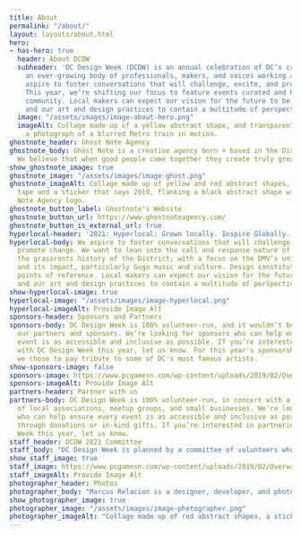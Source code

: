 ```yaml
---
title: About
permalink: "/about/"
layout: layouts/about.html
hero:
- has-hero: true
  header: About DCDW
  subheader: 'DC Design Week (DCDW) is an annual celebration of DC’s creative community:
    an ever-growing body of professionals, makers, and voices working across disciplines.  We
    aspire to foster conversations that will challenge, excite, and promote change.
    This year, we’re shifting our focus to feature events curated and hosted by our
    community. Local makers can expect our vision for the future to be pluralistic
    and our art and design practices to contain a multitude of perspectives and experiences.'
  image: "/assets/images/image-about-hero.png"
  imageAlt: Collage made up of a yellow abstract shape, and transparent tape flanking
    a photograph of a blurred Metro train in motion.
ghostnote_header: Ghost Note Agency
ghostnote_body: Ghost Note is a creative agency born + based in the District of Columbia.
  We believe that when good people come together they create truly great things.
show_ghostnote_image: true
ghostnote_image: "/assets/images/image-ghost.png"
ghostnote_imageAlt: Collage made up of yellow and red abstract shapes, transparent
  tape and a sticker that says 2019, flanking a black abstract shape with the Ghost
  Note Agency logo.
ghostnote_button_label: Ghostnote's Website
ghostnote_button_url: https://www.ghostnoteagency.com/
ghostnote_button_is_external_url: true
hyperlocal-header: '2021: Hyperlocal: Grown locally. Inspire Globally.'
hyperlocal-body: We aspire to foster conversations that will challenge, excite, and
  promote change. We want to lean into the call and response nature of design and
  the grassroots history of the District; with a focus on the DMV’s unique local flavor
  and its impact, particularly Gogo music and culture. Design constitutes different
  points of reference. Local makers can expect our vision for the future to be pluralistic
  and our art and design practices to contain a multitude of perspectives and experiences.
show-hyperlocal-image: true
hyperlocal-image: "/assets/images/image-hyperlocal.png"
hyperlocal-imageAlt: Provide Image Alt
sponsors-header: Sponsors and Partners
sponsors-body: DC Design Week is 100% volunteer-run, and it wouldn’t be the same without
  our partners and sponsors. We’re looking for sponsors who can help ensure every
  event is as accessible and inclusive as possible. If you’re interested in partnering
  with DC Design Week this year, let us know. For this year's sponsorship levels,
  we chose to pay tribute to some of DC's most famous artists.
show-sponsors-image: false
sponsors-image: https://www.pcgamesn.com/wp-content/uploads/2019/02/Overwatch-Baptiste-Abilities.jpg
sponsors-imageAlt: Provide Image Alt
partners-header: Partner with us
partners-body: DC Design Week is 100% volunteer-run, in concert with a consortium
  of local associations, meetup groups, and small businesses. We’re looking for sponsors
  who can help ensure every event is as accessible and inclusive as possible, whether
  through donations or in-kind gifts. If you’re interested in partnering with DC Design
  Week this year, let us know.
staff_header: DCDW 2021 Committee
staff_body: "DC Design Week is planned by a committee of volunteers who help plan each event, do all the outreach, and more. We’re so grateful for their contributions."
show_staff_image: true
staff_image: https://www.pcgamesn.com/wp-content/uploads/2019/02/Overwatch-Baptiste-Abilities.jpg
staff_imageAlt: Provide Image Alt
photographer_header: Photos
photographer_body: "Marcus Relacion is a designer, developer, and photographer in the DMV area. Thank you for helping us feature DC through your lens and capturing hyperlocal in such vivid and impactful moments."
show_photographer_image: true
photographer_image: "/assets/images/image-photographer.png"
photographer_imageAlt: "Collage made up of red abstract shapes, a sticker with a photograph of Marcus Relacion, photograph of MLK monument in DC, photograph of people getting off a Metro train, and a photograph of two men standing in a Metro train doorway."
---
```


